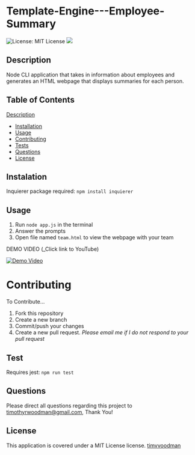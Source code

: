 # Template-Engine---Employee-Summary

![License: MIT License](https://img.shields.io/github/license/timvvoodman/Template-Engine---Employee-Summary) ![](https://img.shields.io/github/languages/code-size/timvvoodman/Template-Engine---Employee-Summary?label=Repo%20Size)

## Description

Node CLI application that takes in information about employees and generates an HTML webpage that displays summaries for each person.

## Table of Contents

[Description](#Description)

- [Installation](#Installation)
- [Usage](#Usage)
- [Contributing](#Contributing)
- [Tests](#Tests)
- [Questions](#Questions)
- [License](#License)

## Instalation

Inquierer package required: `npm install inquierer`

## Usage

1. Run `node app.js` in the terminal
2. Answer the prompts
3. Open file named `team.html` to view the webpage with your team

DEMO VIDEO (\_Click link to YouTube)<br/>

[![Demo Video](https://img.youtube.com/vi/mIgcJ9jqfDY/0.jpg)](https://www.youtube.com/watch?v=mIgcJ9jqfDY&feature=youtu.be)

# Contributing

To Contribute...

1. Fork this repository
2. Create a new branch
3. Commit/push your changes
4. Create a new pull request. _Please email me if I do not respond to your pull request_

## Test

Requires jest: `npm run test`

## Questions

Please direct all questions regarding this project to timothyrwoodman@gmail.com, Thank You!

## License

This application is covered under a MIT License license.
[timvvoodman](https://github.com/undefined)
